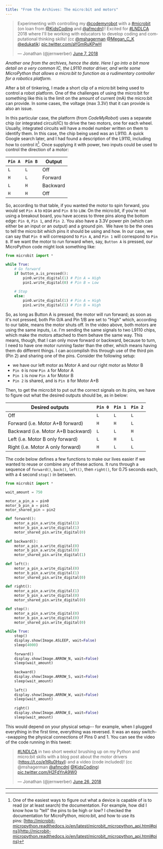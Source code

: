 ```yaml
---
title: "From the Archives: The micro:bit and motors"
---
```


<blockquote class="twitter-tweet"><p lang="en" dir="ltr">Experimenting with controlling my <a href="https://twitter.com/codemyrobot?ref_src=twsrc%5Etfw">@codemyrobot</a> with a <a href="https://twitter.com/hashtag/microbit?src=hash&amp;ref_src=twsrc%5Etfw">#microbit</a> (on loan from <a href="https://twitter.com/KidsCoding?ref_src=twsrc%5Etfw">@KidsCoding</a> and <a href="https://twitter.com/afmcdnl?ref_src=twsrc%5Etfw">@afmcdnl</a>)! Excited for <a href="https://twitter.com/hashtag/LNDLCA?src=hash&amp;ref_src=twsrc%5Etfw">#LNDLCA</a> 2018 where I&#39;ll be working with educators to develop coding and computational thinking skills! (cc <a href="https://twitter.com/mshagerman?ref_src=twsrc%5Etfw">@mshagerman</a> <a href="https://twitter.com/Megan_C_K?ref_src=twsrc%5Etfw">@Megan_C_K</a> <a href="https://twitter.com/edukatik?ref_src=twsrc%5Etfw">@edukatik</a>) <a href="https://t.co/aYGmRuKPwH">pic.twitter.com/aYGmRuKPwH</a></p>&mdash; Jonathan (@jernwerber) <a href="https://twitter.com/jernwerber/status/1004767493716660224?ref_src=twsrc%5Etfw">June 7, 2018</a></blockquote> <script async src="https://platform.twitter.com/widgets.js" charset="utf-8"></script>

_Another one from the archives, hence the date. Here I go into a bit more detail on a very common IC, the L9110 motor driver, and write some MicroPython that allows a micro:bit to function as a rudimentary controller for a robotics platform._

After a bit of tinkering, I made a short clip of a micro:bit being used to control a robot platform. One of the challenges of using the micro:bit for something like this is the limit on the amount of current (mA) the micro:bit can provide. In some cases, the voltage (max 3.3V) that it can provide is also an issue.

In this particular case, the platform (from _CodeMyRobot_) uses a separate chip (or integrated circuit/IC) to drive the two motors, one for each wheel. Usually, integrated circuits will have a model number written on them to identify them. In this case, the chip being used was an L9110. A quick Google search later, and I had found a description of the L9110, including how to control it[^1]. Once supplying it with power, two inputs could be used to control the direction of a motor:

| `Pin A` | `Pin B` | Output |
| ---- | ---- | ---- |
| `L` | `L` | Off |
| `H` | `L` | Forward |
| `L` | `H` | Backward |
| `H` | `H` | Off |

So, according to that table, if you wanted the motor to spin forward, you would set `Pin A` to `HIGH` and `Pin B` to `LOW`. On the micro:bit, if you're not using a breakout board, you have access to three pins along the bottom edge: `Pin 0`, `Pin 1`, and `Pin 2`. You also have a 3.3V power pin (which can either be an input or an output) and a ground pin.  We have to be the ones to tell the micro:bit which pins it should be using and how. In our case, we can say that `Pin 0` will correspond to `Pin A`, and `Pin 1` will correspond to `Pin B`. If we want the motor to run forward when, say, `Button A` is pressed, our MicroPython code might look something like:

```python
from microbit import *

while True:
    # Go forward
    if button_a.is_pressed(): 
        pin0.write_digital(1) # Pin A = High
        pin1.write_digital(0) # Pin B = Low
    
    # Stop
    else:
        pin0.write_digital(1) # Pin A = High
        pin1.write_digital(1) # Pin B = High
```

So, as long as Button A is pressed, the motor will run forward; as soon as it's not pressed, both Pin 0/A and Pin 1/B are set to "High" which, according to our table, means the motor shuts off. In the video above, both motors are using the same inputs, i.e. I'm sending the same signals to two L9110 chips, which make the motors attached to them behave the same way. This means, though, that I can only move forward or backward, because to turn, I need to have one motor running faster than the other, which means having them do different things. I can accomplish this through use of the third pin (Pin 2) and sharing one of the pins. Consider the following setup:

- we have our left motor as Motor A and our right motor as Motor B
- `Pin 0` is now `Pin A` for Motor A
- `Pin 1` is now `Pin A` for Motor B
- `Pin 2` is shared, and is `Pin B` for Motor A+B

Then, to get the micro:bit to put out the correct signals on its pins, we have to figure out what the desired outputs should be, as in below:

| Desired outputs | `Pin 0` | `Pin 1` | `Pin 2` |
| --------------- | ----- | ----- | ----- |
| Off | `L` | `L` | `L` |
| Forward (i.e. Motor A+B forward) | `H` | `H` | `L` |
| Backward (i.e. Motor A+B backward) | `L` | `L` | `H` |
| Left (i.e. Motor B only forward) | `L` | `H` | `L` |
| Right (i.e. Motor A only forward) | `H` | `L` | `L` |

The code below defines a few functions to make our lives easier if we wanted to reuse or combine any of these actions. It runs through a sequence of `forward()`, `back()`, `left()`, then `right()`, for 0.75 seconds each, with a 4 second `stop()` in between.

```python
from microbit import *

wait_amount = 750

motor_a_pin_a = pin0
motor_b_pin_a = pin1
motor_shared_pin = pin2

def forward():
    motor_a_pin_a.write_digital(1)
    motor_b_pin_a.write_digital(1)
    motor_shared_pin.write_digital(0)
    
def backward():
    motor_a_pin_a.write_digital(0)
    motor_b_pin_a.write_digital(0)
    motor_shared_pin.write_digital(1)
    
def left():
    motor_a_pin_a.write_digital(0)
    motor_b_pin_a.write_digital(1)
    motor_shared_pin.write_digital(0)
    
def right():
    motor_a_pin_a.write_digital(1)
    motor_b_pin_a.write_digital(0)
    motor_shared_pin.write_digital(0)

def stop():
    motor_a_pin_a.write_digital(0)
    motor_b_pin_a.write_digital(0)
    motor_shared_pin.write_digital(0)
    
while True:
    stop()
    display.show(Image.ASLEEP, wait=False)
    sleep(4000)
    
    forward()
    display.show(Image.ARROW_N, wait=False)
    sleep(wait_amount)
    
    backward()
    display.show(Image.ARROW_S, wait=False)
    sleep(wait_amount)
    
    left()
    display.show(Image.ARROW_W, wait=False)
    sleep(wait_amount)
    
    right()
    display.show(Image.ARROW_E, wait=False)
    sleep(wait_amount)
```

This would depend on your physical setup-- for example, when I plugged everything in the first time, everything was reversed. It was an easy switch--swapping the physical connections of Pins 0 and 1. You can see the video of the code running in this tweet:

<blockquote class="twitter-tweet"><p lang="en" dir="ltr"><a href="https://twitter.com/hashtag/LNDLCA?src=hash&amp;ref_src=twsrc%5Etfw">#LNDLCA</a> in two short weeks! brushing up on my Python and micro:bit skills with a blog post about the motor drivers (<a href="https://t.co/e1tRu0HsyI">https://t.co/e1tRu0HsyI</a>) and a video (code included)! (cc @mshagerman <a href="https://twitter.com/afmcdnl?ref_src=twsrc%5Etfw">@afmcdnl</a> <a href="https://twitter.com/KidsCoding?ref_src=twsrc%5Etfw">@KidsCoding</a>) <a href="https://t.co/H2FdYnA9W0">pic.twitter.com/H2FdYnA9W0</a></p>&mdash; Jonathan (@jernwerber) <a href="https://twitter.com/jernwerber/status/1011658993708797953?ref_src=twsrc%5Etfw">June 26, 2018</a></blockquote> <script async src="https://platform.twitter.com/widgets.js" charset="utf-8"></script>

---

[^1]: One of the easiest ways to figure out what a device is capable of is to read (or at least search) the documentation. For example, how did I know how to "tell" the pins to be high or low? I checked the documentation for MicroPython, micro:bit, and how to use its pins: [http://microbit-micropython.readthedocs.io/en/latest/microbit_micropython_api.html#pins](http://microbit-micropython.readthedocs.io/en/latest/microbit_micropython_api.html#pins)